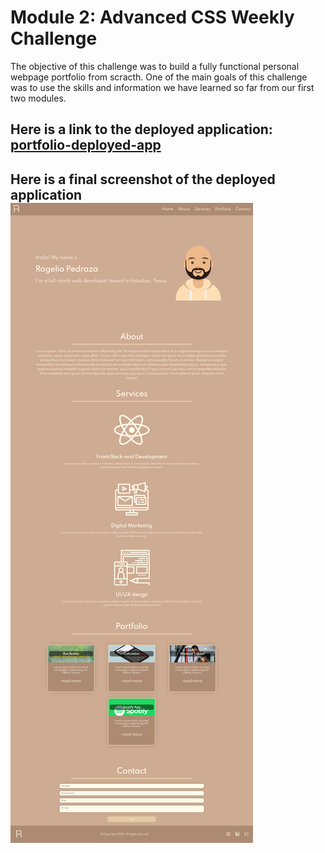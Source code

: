 # Module 2: Advanced CSS Weekly Challenge

The objective of this challenge was to build a fully functional personal webpage portfolio from scracth. One of the main goals of this challenge was to use the skills and information we have learned so far from our first two modules.

## Here is a link to the deployed application: [portfolio-deployed-app](https://realnifty.github.io/02-portfolio/)

## Here is a final screenshot of the deployed application ![app-screenshot](./assets/images/deployed-app.png)
